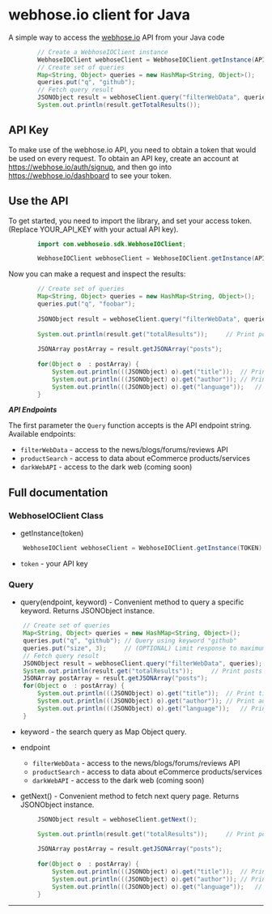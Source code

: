 # webhose.io client for Java

A simple way to access the [webhose.io](https://webhose.io) API from your Java code

```java
		// Create a WebhoseIOClient instance
		WebhoseIOClient webhoseClient = WebhoseIOClient.getInstance(API_KEY);
		// Create set of queries
	    Map<String, Object> queries = new HashMap<String, Object>();
	    queries.put("q", "github");
	    // Fetch query result
	    JSONObject result = webhoseClient.query("filterWebData", queries);
		System.out.println(result.getTotalResults());
```
## API Key

To make use of the webhose.io API, you need to obtain a token that would be
used on every request. To obtain an API key, create an account at
https://webhose.io/auth/signup, and then go into
https://webhose.io/dashboard to see your token.


## Use the API

To get started, you need to import the library, and set your access token.
(Replace YOUR_API_KEY with your actual API key).

```java
		import com.webhoseio.sdk.WebhoseIOClient;

		WebhoseIOClient webhoseClient = WebhoseIOClient.getInstance(API_KEY);
```
	
Now you can make a request and inspect the results:

```java
		// Create set of queries
	    Map<String, Object> queries = new HashMap<String, Object>();
	    queries.put("q", "foobar");
	    
	    JSONObject result = webhoseClient.query("filterWebData", queries);
	
		System.out.println(result.get("totalResults")); 	// Print posts count
		
		JSONArray postArray = result.getJSONArray("posts");
		
		for(Object o  : postArray) {
			System.out.println(((JSONObject) o).get("title"));	// Print title
			System.out.println(((JSONObject) o).get("author"));	// Print author
			System.out.println(((JSONObject) o).get("language"));	// Print language
		}		
```
	
	
***API Endpoints***

The first parameter the `Query` function accepts is the API endpoint string. Available endpoints:
* `filterWebData` - access to the news/blogs/forums/reviews API
* `productSearch` - access to data about eCommerce products/services
* `darkWebAPI` - access to the dark web (coming soon)


## Full documentation
### WebhoseIOClient Class

* getInstance(token)

```java
	WebhoseIOClient webhoseClient = WebhoseIOClient.getInstance(TOKEN);
```
  * `token` - your API key
  
  
### Query

* query(endpoint, keyword) - Convenient method to query a specific keyword. Returns JSONObject instance.

```java
	// Create set of queries
    Map<String, Object> queries = new HashMap<String, Object>();
    queries.put("q", "github"); // Query using keyword "github"
    queries.put("size", 3); 	// (OPTIONAL) Limit response to maximum of 3 items
    // Fetch query result
	JSONObject result = webhoseClient.query("filterWebData", queries);
	System.out.println(result.get("totalResults")); 	// Print posts count		
	JSONArray postArray = result.getJSONArray("posts");
	for(Object o  : postArray) {
		System.out.println(((JSONObject) o).get("title"));	// Print title
		System.out.println(((JSONObject) o).get("author"));	// Print author
		System.out.println(((JSONObject) o).get("language"));	// Print language
	}
```

* keyword - the search query as Map Object query.
* endpoint 
   * `filterWebData` - access to the news/blogs/forums/reviews API
   * `productSearch` - access to data about eCommerce products/services
   * `darkWebAPI` - access to the dark web (coming soon)


* getNext() - Convenient method to fetch next query page. Returns JSONObject instance.

```java
		JSONObject result = webhoseClient.getNext();

		System.out.println(result.get("totalResults")); 	// Print posts count
		
		JSONArray postArray = result.getJSONArray("posts");
		
		for(Object o  : postArray) {
			System.out.println(((JSONObject) o).get("title"));	// Print title
			System.out.println(((JSONObject) o).get("author"));	// Print author
			System.out.println(((JSONObject) o).get("language"));	// Print language
		}		
```
  -----------------------------------------------------------------------
  

